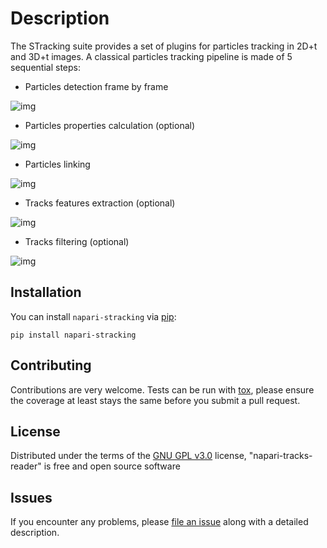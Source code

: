 # Description

The STracking suite provides a set of plugins for particles tracking in 2D+t and 3D+t images. 
A classical particles tracking pipeline is made of 5 sequential steps:

* Particles detection frame by frame

![img](https://raw.githubusercontent.com/sylvainprigent/napari-stracking/main/docs/images/sdogdetector_res.png)


* Particles properties calculation (optional)

![img](https://raw.githubusercontent.com/sylvainprigent/napari-stracking/main/docs/images/sparticlesproperties_res.png?raw=true)


* Particles linking

![img](https://raw.githubusercontent.com/sylvainprigent/napari-stracking/main/docs/images/slinkershortestpath_res.png?raw=true)


* Tracks features extraction (optional)

![img](https://raw.githubusercontent.com/sylvainprigent/napari-stracking/main/docs/images/stracksfeatures_res.png?raw=true)


* Tracks filtering (optional)

![img](https://raw.githubusercontent.com/sylvainprigent/napari-stracking/main/docs/images/sfiltertracks_res.png?raw=true)


## Installation

You can install `napari-stracking` via [pip]:

    pip install napari-stracking

## Contributing

Contributions are very welcome. Tests can be run with [tox], please ensure
the coverage at least stays the same before you submit a pull request.

## License

Distributed under the terms of the [GNU GPL v3.0] license,
"napari-tracks-reader" is free and open source software

## Issues

If you encounter any problems, please [file an issue] along with a detailed description.

[napari]: https://github.com/napari/napari
[Cookiecutter]: https://github.com/audreyr/cookiecutter
[@napari]: https://github.com/napari
[MIT]: http://opensource.org/licenses/MIT
[BSD-3]: http://opensource.org/licenses/BSD-3-Clause
[GNU GPL v3.0]: http://www.gnu.org/licenses/gpl-3.0.txt
[GNU LGPL v3.0]: http://www.gnu.org/licenses/lgpl-3.0.txt
[Apache Software License 2.0]: http://www.apache.org/licenses/LICENSE-2.0
[Mozilla Public License 2.0]: https://www.mozilla.org/media/MPL/2.0/index.txt
[cookiecutter-napari-plugin]: https://github.com/napari/cookiecutter-napari-plugin
[file an issue]: https://github.com/sylvainprigent/napari-strcking/issues
[napari]: https://github.com/napari/napari
[tox]: https://tox.readthedocs.io/en/latest/
[pip]: https://pypi.org/project/pip/
[PyPI]: https://pypi.org/